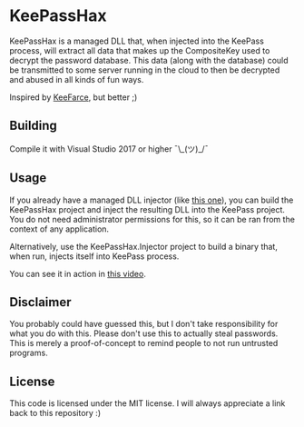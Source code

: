 # KeePassHax

KeePassHax is a managed DLL that, when injected into the KeePass process, will extract all data that makes up the 
CompositeKey used to decrypt the password database. This data (along with the database) could be transmitted to some 
server running in the cloud to then be decrypted and abused in all kinds of fun ways.

Inspired by [KeeFarce](https://github.com/denandz/KeeFarce), but better ;)


## Building
Compile it with Visual Studio 2017 or higher ¯\\\_(ツ)\_/¯


## Usage
If you already have a managed DLL injector (like
[this one](https://www.codeproject.com/articles/607352/injecting-net-assemblies-into-unmanaged-processes)), you can
build the KeePassHax project and inject the resulting DLL into the KeePass project. You do not need administrator
permissions for this, so it can be ran from the context of any application.

Alternatively, use the KeePassHax.Injector project to build a binary that, when run, injects itself into KeePass
process.

You can see it in action in [this video](https://youtu.be/J663mUBIzE0).


## Disclaimer
You probably could have guessed this, but I don't take responsibility for what you do with this. Please don't use this 
to actually steal passwords. This is merely a proof-of-concept to remind people to not run untrusted programs.


## License
This code is licensed under the MIT license. I will always appreciate a link back to this repository :)
